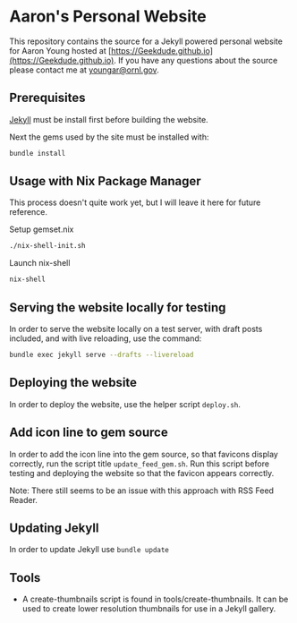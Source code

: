 # Aaron's Personal Website

This repository contains the source for a Jekyll powered personal website for
Aaron Young hosted at [https://Geekdude.github.io](https://Geekdude.github.io).
If you have any questions about the source please contact me at
[youngar@ornl.gov](mailto:youngar@ornl.gov).

## Prerequisites

[Jekyll](https://jekyllrb.com/docs/installation/) must be install first before building the website.

Next the gems used by the site must be installed with:

```bash
bundle install
```

## Usage with Nix Package Manager

This process doesn't quite work yet, but I will leave it here for future reference.

Setup gemset.nix

```bash
./nix-shell-init.sh
```

Launch nix-shell

```bash
nix-shell
```

## Serving the website locally for testing

In order to serve the website locally on a test server, with draft posts
included, and with live reloading, use the command:

```bash
bundle exec jekyll serve --drafts --livereload
```

## Deploying the website

In order to deploy the website, use the helper script `deploy.sh`.

## Add icon line to gem source

In order to add the icon line into the gem source, so that favicons display
correctly, run the script title `update_feed_gem.sh`. Run this script before
testing and deploying the website so that the favicon appears correctly.

Note: There still seems to be an issue with this approach with RSS Feed Reader.

## Updating Jekyll

In order to update Jekyll use `bundle update`

## Tools

- A create-thumbnails script is found in tools/create-thumbnails. It
  can be used to create lower resolution thumbnails for use in a Jekyll
  gallery.
